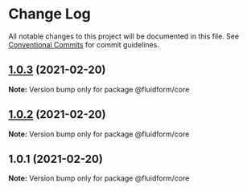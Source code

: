 # Change Log

All notable changes to this project will be documented in this file.
See [Conventional Commits](https://conventionalcommits.org) for commit guidelines.

## [1.0.3](https://github.com/misaeldossantos/fluid-form/compare/v1.0.2...v1.0.3) (2021-02-20)

**Note:** Version bump only for package @fluidform/core





## [1.0.2](https://github.com/misaeldossantos/fluid-form/compare/v1.0.1...v1.0.2) (2021-02-20)

**Note:** Version bump only for package @fluidform/core





## 1.0.1 (2021-02-20)

**Note:** Version bump only for package @fluidform/core
